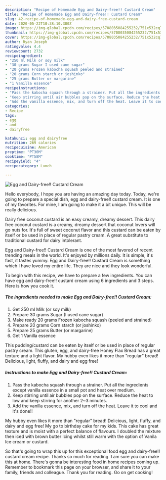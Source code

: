```yaml
---
description: "Recipe of Homemade Egg and Dairy-free!! Custard Cream"
title: "Recipe of Homemade Egg and Dairy-free!! Custard Cream"
slug: 42-recipe-of-homemade-egg-and-dairy-free-custard-cream
date: 2020-05-22T10:38:10.300Z
image: https://img-global.cpcdn.com/recipes/5708035084255232/751x532cq70/egg-and-dairy-free-custard-cream-recipe-main-photo.jpg
thumbnail: https://img-global.cpcdn.com/recipes/5708035084255232/751x532cq70/egg-and-dairy-free-custard-cream-recipe-main-photo.jpg
cover: https://img-global.cpcdn.com/recipes/5708035084255232/751x532cq70/egg-and-dairy-free-custard-cream-recipe-main-photo.jpg
author: Ryan Joseph
ratingvalue: 4.4
reviewcount: 2732
recipeingredient:
- "250 ml Milk or soy milk"
- "30 grams Sugar I used cane sugar"
- "20 grams Frozen kabocha squash peeled and strained"
- "20 grams Corn starch or joshinko"
- "25 grams Butter or margarine"
- "1 Vanilla essence"
recipeinstructions:
- "Pass the kabocha squash through a strainer. Put all the ingredients except vanilla essence in a small pot and heat over medium."
- "Keep stirring until air bubbles pop on the surface. Reduce the heat to low and keep stirring for another 2~3 minutes."
- "Add the vanilla essence, mix, and turn off the heat. Leave it to cool and it&#39;s done!!"
categories:
- Recipe
tags:
- egg
- and
- dairyfree

katakunci: egg and dairyfree 
nutrition: 269 calories
recipecuisine: American
preptime: "PT30M"
cooktime: "PT58M"
recipeyield: "4"
recipecategory: Lunch

---
```



![Egg and Dairy-free!! Custard Cream](https://img-global.cpcdn.com/recipes/5708035084255232/751x532cq70/egg-and-dairy-free-custard-cream-recipe-main-photo.jpg)

Hello everybody, I hope you are having an amazing day today. Today, we're going to prepare a special dish, egg and dairy-free!! custard cream. It is one of my favorites. For mine, I am going to make it a bit unique. This will be really delicious.

Dairy free coconut custard is an easy creamy, dreamy dessert. This dairy free coconut custard is a creamy, dreamy dessert that coconut lovers will go nuts for. It&#39;s full of sweet coconut flavor and this custard can be eaten by itself or be used in place of regular pastry cream. A great substitute to traditional custard for dairy intolerant.

Egg and Dairy-free!! Custard Cream is one of the most favored of recent trending meals in the world. It's enjoyed by millions daily. It is simple, it's fast, it tastes yummy. Egg and Dairy-free!! Custard Cream is something which I have loved my entire life. They are nice and they look wonderful.


To begin with this recipe, we have to prepare a few ingredients. You can have egg and dairy-free!! custard cream using 6 ingredients and 3 steps. Here is how you cook it.

<!--inarticleads1-->

##### The ingredients needed to make Egg and Dairy-free!! Custard Cream:

1. Get 250 ml Milk (or soy milk)
1. Prepare 30 grams Sugar (I used cane sugar)
1. Make ready 20 grams Frozen kabocha squash (peeled and strained)
1. Prepare 20 grams Corn starch (or joshinko)
1. Prepare 25 grams Butter (or margarine)
1. Get 1 Vanilla essence


This pudding/custard can be eaten by itself or be used in place of regular pastry cream. This gluten, egg, and dairy-free Honey Flax Bread has a great texture and a light flavor. My hubby even likes it more than &#34;regular&#34; bread! Delicious, light, fluffy, and dairy and egg free! 

<!--inarticleads2-->

##### Instructions to make Egg and Dairy-free!! Custard Cream:

1. Pass the kabocha squash through a strainer. Put all the ingredients except vanilla essence in a small pot and heat over medium.
1. Keep stirring until air bubbles pop on the surface. Reduce the heat to low and keep stirring for another 2~3 minutes.
1. Add the vanilla essence, mix, and turn off the heat. Leave it to cool and it&#39;s done!!


My hubby even likes it more than &#34;regular&#34; bread! Delicious, light, fluffy, and dairy and egg free! My go to birthday cake for my kids. This cake has great texture and is moist with a perfect balance of flavours. I doubled the mixture then iced with brown butter Icing whilst still warm with the option of Vanila Ice cream or custard. 

So that's going to wrap this up for this exceptional food egg and dairy-free!! custard cream recipe. Thanks so much for reading. I am sure you can make this at home. There's gonna be interesting food in home recipes coming up. Remember to bookmark this page on your browser, and share it to your family, friends and colleague. Thank you for reading. Go on get cooking!
